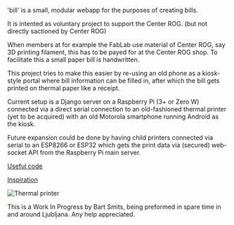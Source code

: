 'bill' is a small, modular webapp for the purposes of creating bills.

It is intented as voluntary project to support the Center ROG. (but not directly sactioned by Center ROG)

When members at for example the FabLab use material of Center ROG, say 3D printing filament, this has to be payed for at the Center ROG shop.
To facilitate this a small paper bill is handwritten.

This project tries to make this easier by re-using an old phone as a kiosk-style portal where bill information can be filled in, after which the bill gets printed on thermal paper like a receipt.

Current setup is a Django server on a Raspberry Pi (3+ or Zero W) connected via a direct serial connection to an old-fashioned thermal printer (yet to be acquired) with an old Motorola smartphone running Android as the kiosk.

Future expansion could be done by having child printers connected via serial to an ESP8266 or ESP32 which gets the print data via (secured) web-socket API from the Raspberry Pi main server. 

[Useful code](https://github.com/trandi/esp32-thermal_printer)

[Inspiration](https://www.youtube.com/watch?v=MZT0gV6-M9w)

![Thermal printer](https://i5.walmartimages.com/seo/Thermal-Receipt-Printer-80mm-Desktop-Direct-Printing-USB-Connection-300mm-s-High-Speed-Auto-Cutter-Support-ESC-POS-Shipping-Business-Restaurant-Kitch_b1fb0bc1-5692-4c62-bcd1-e0f806bb529e.28fb62aa49f0b1d1524440c16d8c59c0.jpeg?odnHeight=768&odnWidth=768&odnBg=FFFFFF)

This is a Work In Progress by Bart Smits, being preformed in spare time in and around Ljubljana. Any help appreciated. 
